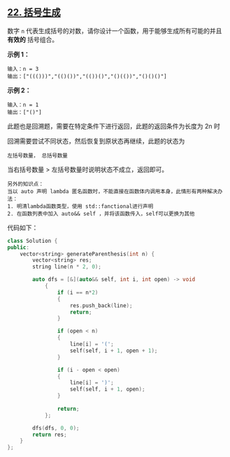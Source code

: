 ## [22. 括号生成](https://leetcode.cn/problems/generate-parentheses/)



数字 `n` 代表生成括号的对数，请你设计一个函数，用于能够生成所有可能的并且 **有效的** 括号组合。

 

**示例 1：**

```
输入：n = 3
输出：["((()))","(()())","(())()","()(())","()()()"]
```

**示例 2：**

```
输入：n = 1
输出：["()"]
```

此题也是回溯题，需要在特定条件下进行返回，此题的返回条件为长度为 2n 时

回溯需要尝试不同状态，然后恢复到原状态再继续，此题的状态为

`左括号数量， 总括号数量`

当右括号数量 > 左括号数量时说明状态不成立，返回即可。

```
另外的知识点：
当以 auto 声明 lambda 匿名函数时，不能直接在函数体内调用本身，此情形有两种解决办法：
1. 明清lambda函数类型，使用 std::fanctional进行声明
2. 在函数列表中加入 auto&& self ，并将该函数传入，self可以更换为其他
```

代码如下：

```c++
class Solution {
public:
    vector<string> generateParenthesis(int n) {
        vector<string> res;
        string line(n * 2, 0);

        auto dfs = [&](auto&& self, int i, int open) -> void
            {
                if (i == n*2)
                {
                    res.push_back(line);
                    return;
                }

                if (open < n)
                {
                    line[i] = '(';
                    self(self, i + 1, open + 1);
                }

                if (i - open < open)
                {
                    line[i] = ')';
                    self(self, i + 1, open);
                }
                
                return;
            };

        dfs(dfs, 0, 0);
        return res;
    }
};
```

